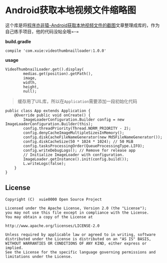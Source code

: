 # Android获取本地视频文件缩略图

这个库是将[程序亦非猿-Android获取本地视频文件的截图](http://yifeiyuan.me/2016/06/27/Android%E8%8E%B7%E5%8F%96%E6%9C%AC%E5%9C%B0%E8%A7%86%E9%A2%91%E6%96%87%E4%BB%B6%E7%9A%84%E6%88%AA%E5%9B%BE/)文章整理成库的，作为自己练手项目，他的代码没帖全哦=-=

**build.gradle**

```
compile 'com.xuie:videothumbnailloader:1.0.0'
```

**usage**

```
VideoThumbnailLoader.get().display(
        medias.get(position).getPath(),
        image,
        width,
        height,
        null);
```

> 缓存用了UIL库，所以在`Application`需要添加一段初始化代码

```
public class App extends Application {
    @Override public void onCreate() {
        ImageLoaderConfiguration.Builder config = new ImageLoaderConfiguration.Builder(this);
        config.threadPriority(Thread.NORM_PRIORITY - 2);
        config.denyCacheImageMultipleSizesInMemory();
        config.diskCacheFileNameGenerator(new Md5FileNameGenerator());
        config.diskCacheSize(50 * 1024 * 1024); // 50 MiB
        config.tasksProcessingOrder(QueueProcessingType.LIFO);
        config.writeDebugLogs(); // Remove for release app
        // Initialize ImageLoader with configuration.
        ImageLoader.getInstance().init(config.build());
        L.writeLogs(false);
    }
}
```


License
---
```
Copyright (C)  xuie0000 Open Source Project

Licensed under the Apache License, Version 2.0 (the "License");
you may not use this file except in compliance with the License.
You may obtain a copy of the License at

http://www.apache.org/licenses/LICENSE-2.0

Unless required by applicable law or agreed to in writing, software
distributed under the License is distributed on an "AS IS" BASIS,
WITHOUT WARRANTIES OR CONDITIONS OF ANY KIND, either express or implied.
See the License for the specific language governing permissions and
limitations under the License.
```